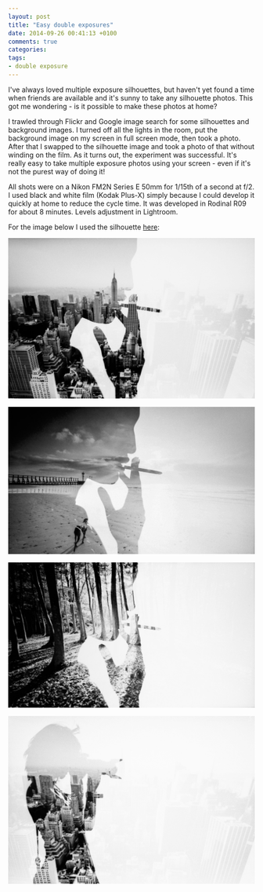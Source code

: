 ```yaml
---
layout: post
title: "Easy double exposures"
date: 2014-09-26 00:41:13 +0100
comments: true
categories:
tags:
- double exposure
---
```


I've always loved multiple exposure silhouettes, but haven't yet found a time
when friends are available and it's sunny to take any silhouette photos. This
got me wondering - is it possible to make these photos at home?

I trawled through Flickr and Google image search for some silhouettes and
background images. I turned off all the lights in the room, put the background
image on my screen in full screen mode, then took a photo. After that I swapped
to the silhouette image and took a photo of that without winding on the film.
As it turns out, the experiment was successful. It's really easy to take
multiple exposure photos using your screen - even if it's not the purest way of
doing it!

All shots were on a Nikon FM2N Series E 50mm for 1/15th of a second at f/2. I
used black and white film (Kodak Plus-X) simply because I could develop it
quickly at home to reduce the cycle time. It was developed in Rodinal R09 for
about 8 minutes. Levels adjustment in Lightroom.

For the image below I used the silhouette [here](http://www.publicdomainpictures.net/view-image.php?image=57443&):

![New York Smoker](/images/2014/09/26-double-exposure/silhouette-7.jpg)

![Beach Smoker](/images/2014/09/26-double-exposure/silhouette-1.jpg)

![Forest Smoker](/images/2014/09/26-double-exposure/silhouette-2.jpg)

![New York Photographer](/images/2014/09/26-double-exposure/silhouette-5.jpg)
